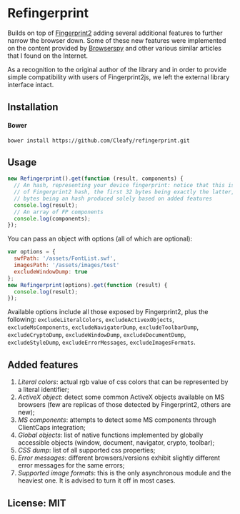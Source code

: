 # Refingerprint

Builds on top of [Fingerprint2](https://github.com/Valve/fingerprintjs2) adding several additional features to further
narrow the browser down. Some of these new features were implemented on the content provided by [Browserspy](http://browserspy.dk)
and other various similar articles that I found on the Internet.

As a recognition to the original author of the library and in order to provide simple compatibility with users
of Fingerprint2js, we left the external library interface intact.

## Installation

#### Bower

```
bower install https://github.com/Cleafy/refingerprint.git
```

## Usage

```js
new Refingerprint().get(function (result, components) {
  // An hash, representing your device fingerprint: notice that this is twice the size
  // of Fingerprint2 hash, the first 32 bytes being exactly the latter, and the last 32
  // bytes being an hash produced solely based on added features
  console.log(result);
  // An array of FP components
  console.log(components);
});
```

You can pass an object with options (all of which are optional):

```js
var options = {
  swfPath: '/assets/FontList.swf',
  imagesPath: '/assets/images/test'
  excludeWindowDump: true
};
new Refingerprint(options).get(function (result) {
  console.log(result);
});
```

Available options include all those exposed by Fingerprint2, plus the following: `excludeLiteralColors`,
`excludeActivexObjects`, `excludeMsComponents`, `excludeNavigatorDump`, `excludeToolbarDump`, `excludeCryptoDump`,
`excludeWindowDump`, `excludeDocumentDump`, `excludeStyleDump`, `excludeErrorMessages`, `excludeImagesFormats`.

## Added features

1. *Literal colors*: actual rgb value of css colors that can be represented by a literal identifier;
2. *ActiveX object*: detect some common ActiveX objects available on MS browsers (few are replicas of those detected
    by Fingerprint2, others are new);
3. *MS components*: attempts to detect some MS components through ClientCaps integration;
4. *Global objects*: list of native functions implemented by globally accessible objects (window, document, navigator, crypto, toolbar);
5. *CSS dump*: list of all supported css properties;
6. *Error messages*: different browsers/versions exhibit slightly different error messages for the same errors;
7. *Supported image formats*: this is the only asynchronous module and the heaviest one. It is advised to turn it off in most cases.

## License: MIT